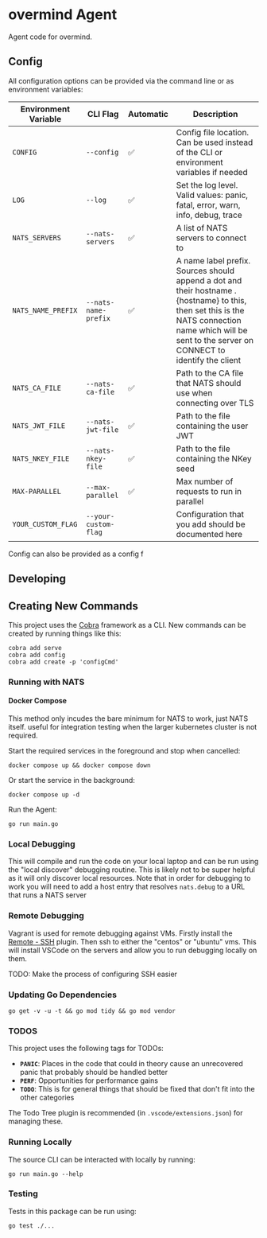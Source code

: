 # overmind Agent

Agent code for overmind.

## Config

All configuration options can be provided via the command line or as environment variables:

| Environment Variable | CLI Flag | Automatic | Description |
|----------------------|----------|-----------|-------------|
| `CONFIG`| `--config` | ✅ | Config file location. Can be used instead of the CLI or environment variables if needed |
| `LOG`| `--log` | ✅ | Set the log level. Valid values: panic, fatal, error, warn, info, debug, trace |
| `NATS_SERVERS`| `--nats-servers` | ✅ | A list of NATS servers to connect to |
| `NATS_NAME_PREFIX`| `--nats-name-prefix` | ✅ | A name label prefix. Sources should append a dot and their hostname .{hostname} to this, then set this is the NATS connection name which will be sent to the server on CONNECT to identify the client |
| `NATS_CA_FILE`| `--nats-ca-file` | ✅ | Path to the CA file that NATS should use when connecting over TLS |
| `NATS_JWT_FILE`| `--nats-jwt-file` | ✅ | Path to the file containing the user JWT |
| `NATS_NKEY_FILE`| `--nats-nkey-file` | ✅ | Path to the file containing the NKey seed |
| `MAX-PARALLEL`| `--max-parallel` | ✅ | Max number of requests to run in parallel |
| `YOUR_CUSTOM_FLAG`| `--your-custom-flag` |   | Configuration that you add should be documented here |

Config can also be provided as a config f

## Developing

## Creating New Commands

This project uses the [Cobra](https://github.com/spf13/cobra/blob/master/cobra/README.md) framework as a CLI. New commands can be created by running things like this:

```shell
cobra add serve
cobra add config
cobra add create -p 'configCmd'
```

### Running with NATS

#### Docker Compose

This method only incudes the bare minimum for NATS to work, just NATS itself. useful for integration testing when the larger kubernetes cluster is not required.

Start the required services in the foreground and stop when cancelled:

```
docker compose up && docker compose down
```

Or start the service in the background:

```
docker compose up -d
```

Run the Agent:

```
go run main.go
```

### Local Debugging

This will compile and run the code on your local laptop and can be run using the "local discover" debugging routine. This is likely not to be super helpful as it will only discover local resources. Note that in order for debugging to work you will need to add a host entry that resolves `nats.debug` to a URL that runs a NATS server

### Remote Debugging

Vagrant is used for remote debugging against VMs. Firstly install the [Remote - SSH](https://marketplace.visualstudio.com/items?itemName=ms-vscode-remote.remote-ssh) plugin. Then ssh to either the "centos" or "ubuntu" vms. This will install VSCode on the servers and allow you to run debugging locally on them.

TODO: Make the process of configuring SSH easier

### Updating Go Dependencies

```shell
go get -v -u -t && go mod tidy && go mod vendor
```

### TODOS

This project uses the following tags for TODOs:

* **`PANIC`**: Places in the code that could in theory cause an unrecovered panic that probably should be handled better
* **`PERF`**: Opportunities for performance gains
* **`TODO`**: This is for general things that should be fixed that don't fit into the other categories

The Todo Tree plugin is recommended (in `.vscode/extensions.json`) for managing these.

### Running Locally

The source CLI can be interacted with locally by running:

```shell
go run main.go --help
```

### Testing

Tests in this package can be run using:

```shell
go test ./...
```
